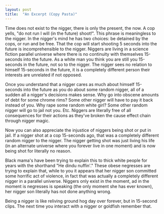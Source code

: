 ```yaml
---
layout: post
title:  "An Excerpt (Copy Pasta)"
---
```

Time does not exist to the nigger, there is only the present, the now. A cop yells, "do not run I will (in the future) shoot!". This phrase is meaningless to the nigger. In the nigger's mind he has two choices: be detained by the cops, or run and be free. That the cop will start shooting 5 seconds into the future is incomprehensible to the nigger. Niggers are living in a science fiction parallel universe where there is no continuity with themselves 15-seconds into the future. As a white man you think you are still you 15-seconds in the future, not so to the nigger. The nigger sees no relation to himself 15-seconds in the future, it is a completely different person their interests are unrelated if not opposed.

Once you understand that a nigger cares as much about himself 15-seconds into the future as you do about some random nigger, all of a sudden all a nigger's decisions makes sense. Why go into obscene amounts of debt for some chrome rims? Some other nigger will have to pay it back instead of you. Why rape some random white girl? Some other random nigger will go to jail not you. Etc. Niggers are literally free of all consequences for their actions as they've broken the cause effect chain through nigger magic.

Now you can also appreciate the injustice of niggers being shot or put in jail. If a nigger shot at a cop 15-seconds ago, that was a completely different random nigger to the nigger. The nigger getting shot was just living his life (in an alternate universe where you forever live in one moment) and is now being shot for literally no reason.

Black mama's have been trying to explain this to thick white people for years with the shorthand "He dindu nuffin'." These obese negresses are trying to explain that, while to you it appears that her nigger son committed some horrific act of violence, in fact that was actually a completely different nigger in a parallel universe. Niggers only exist in the moment, ad in the moment is negresses is speaking (the only moment she has ever known), her nigger son literally has not done anything wrong.

Being a nigger is like reliving ground hog day over forever, but in 15-second clips. The next time you interact with a nigger or goldfish remember that.
